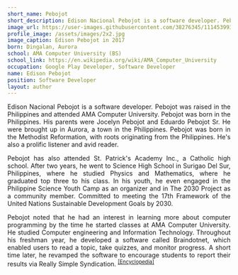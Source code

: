 ```yaml
---
short_name: Pebojot
short_description: Edison Nacional Pebojot is a software developer. Pebojot was raised in the Philippines and attended AMA Computer University.
image_url: https://user-images.githubusercontent.com/38276345/111453993-205c0600-874f-11eb-85a5-13d95bd81507.png
profile_image: /assets/images/2x2.jpg
image_caption: Edison Pebojot in 2017
born: Dingalan, Aurora
school: AMA Computer University (BS)
school_link: https://en.wikipedia.org/wiki/AMA_Computer_University
occupation: Google Play Developer, Software Developer
name: Edison Pebojot
position: Software Developer
layout: author
---
```

<div style="text-align: justify;word-spacing: 0px;">
<p>
Edison Nacional Pebojot is a software developer. Pebojot was raised in the Philippines and attended AMA Computer University. Pebojot was born in the Philippines. His parents were Jocelyn Pebojot and Eduardo Pebojot Sr. He were brought up in Aurora, a town in the Philippines. Pebojot was born in the Methodist Reformation, with roots originating from the Philippines. He's also a prolific listener and avid reader.
</p>
<p>
Pebojot has also attended St. Patrick's Academy Inc., a Catholic high school. After two years, he went to Science High School in Surigao Del Sur, Philippines, where he studied Physics and Mathematics, where he graduated top three to his class. In his youth, he even engaged in the Philippine Science Youth Camp as an organizer and in The 2030 Project as a community member. Committed to meeting the 17th Framework of the United Nations Sustainable Development Goals by 2030.
</p>
<p>
Pebojot noted that he had an interest in learning more about computer programming by the time he started classes at AMA Computer University. He studied Computer engineering and Information Technology. Throughout his freshman year, he developed a software called Braindotnet, which enabled users to read a topic, take quizzes, and monitor progress. A short time later, he revamped the software to encourage students to report their results via Really Simple Syndication. <sup><a href="https://everipedia.org/wiki/lang_en/edison-pebojot">[Encyclopedia]</a></sup>
</p>
</div>
